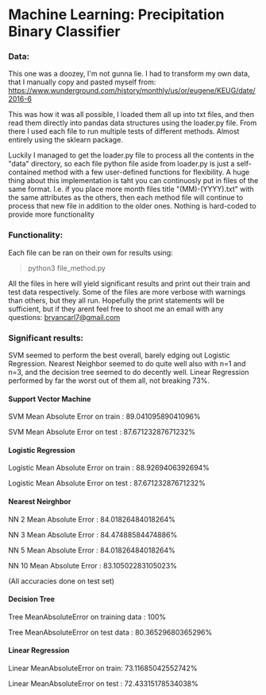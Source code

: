 # Machine Learning: Precipitation Binary Classifier #
### Data: ###
This one was a doozey, I'm not gunna lie. I had to transform my own data,
that I manually copy and pasted myself from:
https://www.wunderground.com/history/monthly/us/or/eugene/KEUG/date/2016-6

This was how it was all possible, I loaded them all up into txt files,
and then read them directly into pandas data structures using the loader.py
file. From there I used each file to run multiple tests of different methods.
Almost entirely using the sklearn package. 

Luckily I managed to get the loader.py file to process all the contents in the "data" directory,
so each file python file aside from loader.py is just a self-contained method with a few user-defined functions for flexibility.
A huge thing about this implementation is taht you can continuosly put in files of the same format.
I.e. if you place more month files title "(MM)-(YYYY).txt" with the same attributes
as the others, then each method file will continue to process that new file in addition to the older
ones. Nothing is hard-coded to provide more functionality


### Functionality: ### 

Each file can be ran on their own for results using:
>python3 file_method.py

All the files in here will yield significant results and print out their train and test data
respectively. Some of the files are more verbose with warnings than others, but they all run. Hopefully the print statements will be sufficient, but if they arent feel free to shoot me
an email with any questions: bryancarl7@gmail.com


### Significant results: ###

SVM seemed to perform the best overall, barely edging out Logistic Regression. Nearest Neighbor 
seemed to do quite well also with n=1 and n=3, and the decision tree seemed to do decently well.
Linear Regression performed by far the worst out of them all, not breaking 73%.

#### Support Vector Machine #####
SVM Mean Absolute Error on train   : 89.04109589041096%

SVM Mean Absolute Error on test    : 87.67123287671232%

#### Logistic Regression ####

Logistic Mean Absolute Error on train : 88.9269406392694%

Logistic Mean Absolute Error on test : 87.67123287671232%


#### Nearest Neirghbor #####
NN 2 Mean Absolute Error : 84.01826484018264%

NN 3 Mean Absolute Error : 84.47488584474886%

NN 5 Mean Absolute Error : 84.01826484018264%

NN 10 Mean Absolute Error : 83.10502283105023%

(All accuracies done on test set)

#### Decision Tree ####
Tree MeanAbsoluteError on training data  : 100%

Tree MeanAbsoluteError on test data      : 80.36529680365296%

#### Linear Regression ####
Linear MeanAbsoluteError on train: 73.11685042552742%

Linear MeanAbsoluteError on test : 72.43315178534038%
